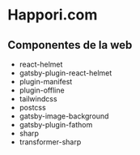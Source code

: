 # Happori.com

## Componentes de la web

- react-helmet
- gatsby-plugin-react-helmet
- plugin-manifest
- plugin-offline
- tailwindcss
- postcss
- gatsby-image-background
- gatsby-plugin-fathom
- sharp
- transformer-sharp
